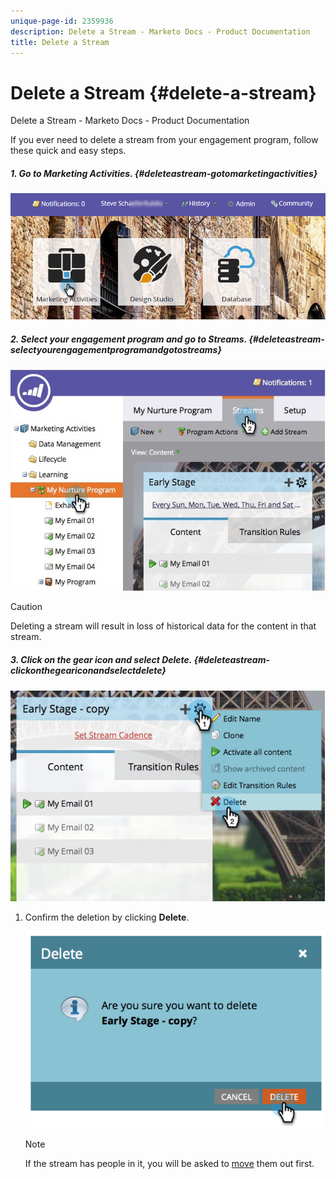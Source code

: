 ```yaml
---
unique-page-id: 2359936
description: Delete a Stream - Marketo Docs - Product Documentation
title: Delete a Stream
---
```


# Delete a Stream {#delete-a-stream}

Delete a Stream - Marketo Docs - Product Documentation

If you ever need to delete a stream from your engagement program, follow these quick and easy steps.

##### 1. Go to Marketing Activities. {#deleteastream-gotomarketingactivities}

![](assets/login-marketing-activities-1.png)

##### 2. Select your engagement program and go to Streams. {#deleteastream-selectyourengagementprogramandgotostreams}

![](assets/cloneasteam-2.jpg)

>[!CAUTION]
>
>Deleting a stream will result in loss of historical data for the content in that stream.

##### 3. Click on the gear icon and select Delete. {#deleteastream-clickonthegeariconandselectdelete}

![](assets/image2014-9-15-17-3a47-3a27.png)

1. Confirm the deletion by clicking **Delete**.

   ![](assets/image2014-9-15-17-3a47-3a31.png)

   >[!NOTE]
   >
   >If the stream has people in it, you will be asked to [move](../../../../../welcome-to-marketo-docs/product-docs/core-marketo-concepts/smart-campaigns/program-flow-actions/change-engagement-program-stream.md) them out first.

